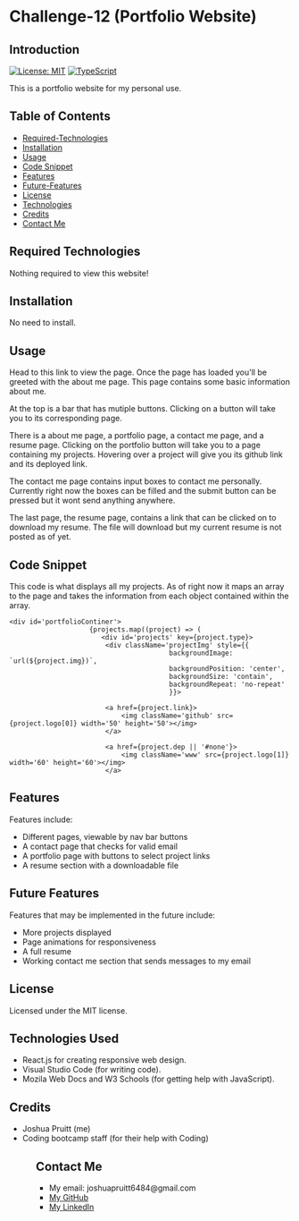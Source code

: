 # Challenge-12 (Portfolio Website)

## Introduction

[![License: MIT](https://img.shields.io/badge/License-MIT-yellow.svg)](https://opensource.org/licenses/MIT)
[![TypeScript](https://badges.frapsoft.com/typescript/code/typescript.svg?v=101)](https://github.com/ellerbrock/typescript-badges/)

This is a portfolio website for my personal use.

## Table of Contents

- [Required-Technologies](#required-technologies)
- [Installation](#installation)
- [Usage](#usage)
- [Code Snippet](#code-snippet)
- [Features](#features)
- [Future-Features](#future-features)
- [License](#license)
- [Technologies](#technologies-used)
- [Credits](#credits)
- [Contact Me](#contact-me)

## Required Technologies

Nothing required to view this website!

## Installation

No need to install.

## Usage

Head to this link to view the page. Once the page has loaded you'll be greeted with the about me page. This page contains some basic information about me.

At the top is a bar that has mutiple buttons. Clicking on a button will take you to its corresponding page.

There is a about me page, a portfolio page, a contact me page, and a resume page. Clicking on the portfolio button will take you to a page containing my projects. Hovering over a project will give you its github link and its deployed link.

The contact me page contains input boxes to contact me personally. Currently right now the boxes can be filled and the submit button can be pressed but it wont send anything anywhere.

The last page, the resume page, contains a link that can be clicked on to download my resume. The file will download but my current resume is not posted as of yet.

## Code Snippet

This code is what displays all my projects. As of right now it maps an array to the page and takes the information from each object contained within the array.

```
<div id='portfolioContiner'>
                    {projects.map((project) => (
                       <div id='projects' key={project.type}>
                        <div className='projectImg' style={{
                                        backgroundImage: `url(${project.img})`,
                                        backgroundPosition: 'center',
                                        backgroundSize: 'contain',
                                        backgroundRepeat: 'no-repeat'
                                        }}>

                        <a href={project.link}>
                            <img className='github' src={project.logo[0]} width='50' height='50'></img>
                        </a>

                        <a href={project.dep || '#none'}>
                            <img className='www' src={project.logo[1]} width='60' height='60'></img>
                        </a>
```

## Features

Features include:

- Different pages, viewable by nav bar buttons
- A contact page that checks for valid email
- A portfolio page with buttons to select project links
- A resume section with a downloadable file

## Future Features

Features that may be implemented in the future include:

- More projects displayed
- Page animations for responsiveness
- A full resume
- Working contact me section that sends messages to my email

## License

Licensed under the MIT license.

## Technologies Used

<ul>
<li>React.js for creating responsive web design.</li>
<li>Visual Studio Code (for writing code).</li>
<li>Mozila Web Docs and W3 Schools (for getting help with JavaScript).</li>
</ul>

## Credits

<ul>
<li>Joshua Pruitt (me)</li>
<li>Coding bootcamp staff (for their help with Coding)</li>
<ul>

## Contact Me

<ul>
<li>My email: joshuapruitt6484@gmail.com</li>
<li><a href=https://github.com/JoshuaPruitt>My GitHub</a></li>
<li><a href=https://www.linkedin.com/in/joshua-pruitt-1a494a311>My LinkedIn</a></li>
</ul>

